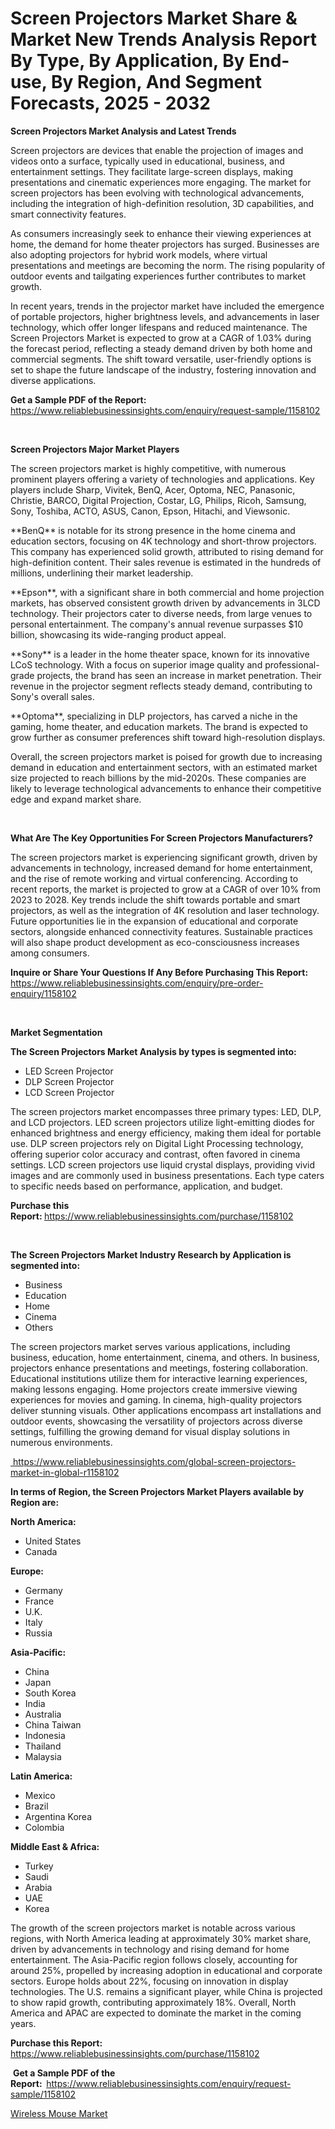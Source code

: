 <p><h1>Screen Projectors Market Share & Market New Trends Analysis Report By Type, By Application, By End-use, By Region, And Segment Forecasts, 2025 - 2032</h1></p><p><strong>Screen Projectors Market Analysis and Latest Trends</strong></p>
<p><p>Screen projectors are devices that enable the projection of images and videos onto a surface, typically used in educational, business, and entertainment settings. They facilitate large-screen displays, making presentations and cinematic experiences more engaging. The market for screen projectors has been evolving with technological advancements, including the integration of high-definition resolution, 3D capabilities, and smart connectivity features.</p><p>As consumers increasingly seek to enhance their viewing experiences at home, the demand for home theater projectors has surged. Businesses are also adopting projectors for hybrid work models, where virtual presentations and meetings are becoming the norm. The rising popularity of outdoor events and tailgating experiences further contributes to market growth.</p><p>In recent years, trends in the projector market have included the emergence of portable projectors, higher brightness levels, and advancements in laser technology, which offer longer lifespans and reduced maintenance. The Screen Projectors Market is expected to grow at a CAGR of 1.03% during the forecast period, reflecting a steady demand driven by both home and commercial segments. The shift toward versatile, user-friendly options is set to shape the future landscape of the industry, fostering innovation and diverse applications.</p></p>
<p><strong>Get a Sample PDF of the Report:&nbsp;</strong> <a href="https://www.reliablebusinessinsights.com/enquiry/request-sample/1158102?utm_campaign=2924&utm_medium=2&utm_source=Github&utm_content=ia&utm_term=04042025&utm_id=screen-projectors">https://www.reliablebusinessinsights.com/enquiry/request-sample/1158102</a></p>
<p>&nbsp;</p>
<p><strong>Screen Projectors Major Market Players</strong></p>
<p><p>The screen projectors market is highly competitive, with numerous prominent players offering a variety of technologies and applications. Key players include Sharp, Vivitek, BenQ, Acer, Optoma, NEC, Panasonic, Christie, BARCO, Digital Projection, Costar, LG, Philips, Ricoh, Samsung, Sony, Toshiba, ACTO, ASUS, Canon, Epson, Hitachi, and Viewsonic.</p><p>**BenQ** is notable for its strong presence in the home cinema and education sectors, focusing on 4K technology and short-throw projectors. This company has experienced solid growth, attributed to rising demand for high-definition content. Their sales revenue is estimated in the hundreds of millions, underlining their market leadership.</p><p>**Epson**, with a significant share in both commercial and home projection markets, has observed consistent growth driven by advancements in 3LCD technology. Their projectors cater to diverse needs, from large venues to personal entertainment. The company's annual revenue surpasses $10 billion, showcasing its wide-ranging product appeal.</p><p>**Sony** is a leader in the home theater space, known for its innovative LCoS technology. With a focus on superior image quality and professional-grade projects, the brand has seen an increase in market penetration. Their revenue in the projector segment reflects steady demand, contributing to Sony's overall sales.</p><p>**Optoma**, specializing in DLP projectors, has carved a niche in the gaming, home theater, and education markets. The brand is expected to grow further as consumer preferences shift toward high-resolution displays.</p><p>Overall, the screen projectors market is poised for growth due to increasing demand in education and entertainment sectors, with an estimated market size projected to reach billions by the mid-2020s. These companies are likely to leverage technological advancements to enhance their competitive edge and expand market share.</p></p>
<p>&nbsp;</p>
<p><strong>What Are The Key Opportunities For Screen Projectors Manufacturers?</strong></p>
<p><p>The screen projectors market is experiencing significant growth, driven by advancements in technology, increased demand for home entertainment, and the rise of remote working and virtual conferencing. According to recent reports, the market is projected to grow at a CAGR of over 10% from 2023 to 2028. Key trends include the shift towards portable and smart projectors, as well as the integration of 4K resolution and laser technology. Future opportunities lie in the expansion of educational and corporate sectors, alongside enhanced connectivity features. Sustainable practices will also shape product development as eco-consciousness increases among consumers.</p></p>
<p><strong>Inquire or Share Your Questions If Any Before Purchasing This Report:</strong> <a href="https://www.reliablebusinessinsights.com/enquiry/pre-order-enquiry/1158102?utm_campaign=2924&utm_medium=2&utm_source=Github&utm_content=ia&utm_term=04042025&utm_id=screen-projectors">https://www.reliablebusinessinsights.com/enquiry/pre-order-enquiry/1158102</a></p>
<p>&nbsp;</p>
<p><strong>Market Segmentation</strong></p>
<p><strong>The Screen Projectors Market Analysis by types is segmented into:</strong></p>
<p><ul><li>LED Screen Projector</li><li>DLP Screen Projector</li><li>LCD Screen Projector</li></ul></p>
<p><p>The screen projectors market encompasses three primary types: LED, DLP, and LCD projectors. LED screen projectors utilize light-emitting diodes for enhanced brightness and energy efficiency, making them ideal for portable use. DLP screen projectors rely on Digital Light Processing technology, offering superior color accuracy and contrast, often favored in cinema settings. LCD screen projectors use liquid crystal displays, providing vivid images and are commonly used in business presentations. Each type caters to specific needs based on performance, application, and budget.</p></p>
<p><strong>Purchase this Report:&nbsp;</strong><a href="https://www.reliablebusinessinsights.com/purchase/1158102?utm_campaign=2924&utm_medium=2&utm_source=Github&utm_content=ia&utm_term=04042025&utm_id=screen-projectors">https://www.reliablebusinessinsights.com/purchase/1158102</a></p>
<p>&nbsp;</p>
<p><strong>The Screen Projectors Market Industry Research by Application is segmented into:</strong></p>
<p><ul><li>Business</li><li>Education</li><li>Home</li><li>Cinema</li><li>Others</li></ul></p>
<p><p>The screen projectors market serves various applications, including business, education, home entertainment, cinema, and others. In business, projectors enhance presentations and meetings, fostering collaboration. Educational institutions utilize them for interactive learning experiences, making lessons engaging. Home projectors create immersive viewing experiences for movies and gaming. In cinema, high-quality projectors deliver stunning visuals. Other applications encompass art installations and outdoor events, showcasing the versatility of projectors across diverse settings, fulfilling the growing demand for visual display solutions in numerous environments.</p></p>
<p><a href="https://www.reliablebusinessinsights.com/global-screen-projectors-market-in-global-r1158102?utm_campaign=2924&utm_medium=2&utm_source=Github&utm_content=ia&utm_term=04042025&utm_id=screen-projectors">&nbsp;https://www.reliablebusinessinsights.com/global-screen-projectors-market-in-global-r1158102</a></p>
<p><strong>In terms of Region, the Screen Projectors Market Players available by Region are:</strong></p>
<p>
    <p> <strong> North America: </strong>
        <ul>
            <li>United States</li>
            <li>Canada</li>
        </ul>
        </p> 
    <p> <strong> Europe: </strong>
        <ul>
            <li>Germany</li>
            <li>France</li>
            <li>U.K.</li>
            <li>Italy</li>
            <li>Russia</li>
        </ul>
        </p> 
    <p> <strong> Asia-Pacific: </strong>
        <ul>
            <li>China</li>
            <li>Japan</li>
            <li>South Korea</li>
            <li>India</li>
            <li>Australia</li>
            <li>China Taiwan</li>
            <li>Indonesia</li>
            <li>Thailand</li>
            <li>Malaysia</li>
        </ul>
        </p> 
    <p> <strong> Latin America: </strong>
        <ul>
            <li>Mexico</li>
            <li>Brazil</li>
            <li>Argentina Korea</li>
            <li>Colombia</li>
        </ul>
        </p> 
    <p> <strong> Middle East & Africa: </strong>
        <ul>
            <li>Turkey</li>
            <li>Saudi</li>
            <li>Arabia</li>
            <li>UAE</li>
            <li>Korea</li>
        </ul>
    </p>
    </p>
<p><p>The growth of the screen projectors market is notable across various regions, with North America leading at approximately 30% market share, driven by advancements in technology and rising demand for home entertainment. The Asia-Pacific region follows closely, accounting for around 25%, propelled by increasing adoption in educational and corporate sectors. Europe holds about 22%, focusing on innovation in display technologies. The U.S. remains a significant player, while China is projected to show rapid growth, contributing approximately 18%. Overall, North America and APAC are expected to dominate the market in the coming years.</p></p>
<p><strong>Purchase this Report: </strong><a href="https://www.reliablebusinessinsights.com/purchase/1158102?utm_campaign=2924&utm_medium=2&utm_source=Github&utm_content=ia&utm_term=04042025&utm_id=screen-projectors">https://www.reliablebusinessinsights.com/purchase/1158102</a></p>
<p>&nbsp;<strong>Get a Sample PDF of the Report:&nbsp;&nbsp;</strong><a href="https://www.reliablebusinessinsights.com/enquiry/request-sample/1158102?utm_campaign=2924&utm_medium=2&utm_source=Github&utm_content=ia&utm_term=04042025&utm_id=screen-projectors">https://www.reliablebusinessinsights.com/enquiry/request-sample/1158102</a></p>
<p><strong></strong></p>
<p><p><a href="https://github.com/xtysizov/Market-Research-Report-List-1/blob/main/wireless-mouse-market.md?utm_campaign=2924&utm_medium=2&utm_source=Github&utm_content=ia&utm_term=04042025&utm_id=screen-projectors">Wireless Mouse Market</a></p></p>